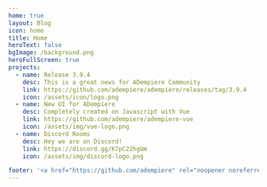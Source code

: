 ```yaml
---
home: true
layout: Blog
icon: home
title: Home
heroText: false
bgImage: /background.png
heroFullScreen: true
projects:
  - name: Release 3.9.4
    desc: This is a great news for ADempiere Community
    link: https://github.com/adempiere/adempiere/releases/tag/3.9.4
    icon: /assets/icon/logo.png
  - name: New UI for ADempiere
    desc: Completely created on Javascript with Vue
    link: https://github.com/adempiere/adempiere-vue
    icon: /assets/img/vue-logo.png
  - name: Discord Rooms
    desc: Hey we are on Discord!
    link: https://discord.gg/K7pC22hgUm
    icon: /assets/img/discord-logo.png

footer: '<a href="https://github.com/adempiere" rel="noopener noreferrer" target="_blank">ADempiere Community</a> | <a href="/about/site">About Site</a>'
---
```

